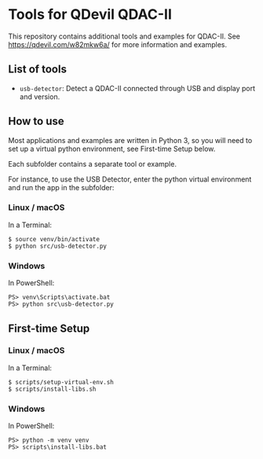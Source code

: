 # Tools for QDevil QDAC-II

This repository contains additional tools and examples for QDAC-II.  See https://qdevil.com/w82mkw6a/ for more information and examples.

## List of tools

- `usb-detector`: Detect a QDAC-II connected through USB and display port and version.

## How to use

Most applications and examples are written in Python 3, so you will need to set up a virtual python environment, see First-time Setup below.

Each subfolder contains a separate tool or example.

For instance, to use the USB Detector, enter the python virtual environment and run the app in the subfolder:

### Linux / macOS

In a Terminal:

	$ source venv/bin/activate
	$ python src/usb-detector.py

### Windows

In PowerShell:

	PS> venv\Scripts\activate.bat
	PS> python src\usb-detector.py


## First-time Setup

### Linux / macOS

In a Terminal:

	$ scripts/setup-virtual-env.sh
	$ scripts/install-libs.sh

### Windows

In PowerShell:

	PS> python -m venv venv
	PS> scripts\install-libs.bat
